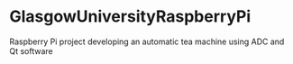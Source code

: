 # GlasgowUniversityRaspberryPi
Raspberry Pi project developing an automatic tea machine using ADC and Qt software
